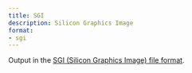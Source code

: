 ```yaml
---
title: SGI
description: Silicon Graphics Image
format:
- sgi
---
```

Output in the [SGI (Silicon Graphics Image) file format](https://en.wikipedia.org/wiki/Silicon_Graphics_Image).
